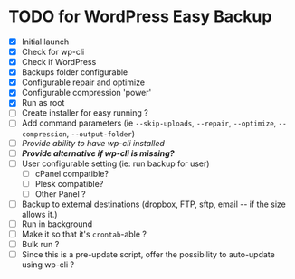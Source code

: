 # TODO for WordPress Easy Backup
- [x] Initial launch
- [x] Check for wp-cli
- [x] Check if WordPress
- [x] Backups folder configurable
- [x] Configurable repair and optimize
- [x] Configurable compression 'power'
- [x] Run as root
- [ ] Create installer for easy running ?
- [ ] Add command parameters (ie `--skip-uploads`, `--repair`, `--optimize`, `--compression`, `--output-folder`)
- [ ] *Provide ability to have wp-cli installed*
- [ ] ***Provide alternative if wp-cli is missing?***
- [ ] User configurable setting (ie: run backup for user)
  - [ ] cPanel compatible?
  - [ ] Plesk compatible?
  - [ ] Other Panel ?
- [ ] Backup to external destinations (dropbox, FTP, sftp, email -- if the size allows it.)
- [ ] Run in background
- [ ] Make it so that it's `crontab`-able ?
- [ ] Bulk run ?
- [ ] Since this is a pre-update script, offer the possibility to auto-update using wp-cli ?
